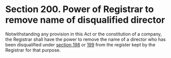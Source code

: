 # Section 200. Power of Registrar to remove name of disqualified director

Notwithstanding any provision in this Act or the constitution of a company, the Registrar shall have the power to remove the name of a director who has been disqualified under [section 198](section-198.-persons-disqualified-from-being-a-director.md) or [199](section-199.-power-of-court-to-disqualify-persons-from-acting-as-director-or-promoter.md) from the register kept by the Registrar for that purpose.

